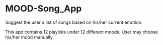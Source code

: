 # MOOD-Song_App
Suggest the user a list of songs based on his/her current emotion.

This app contains 12 playlists under 12 different moods.
User may choose his/her mood manually.
